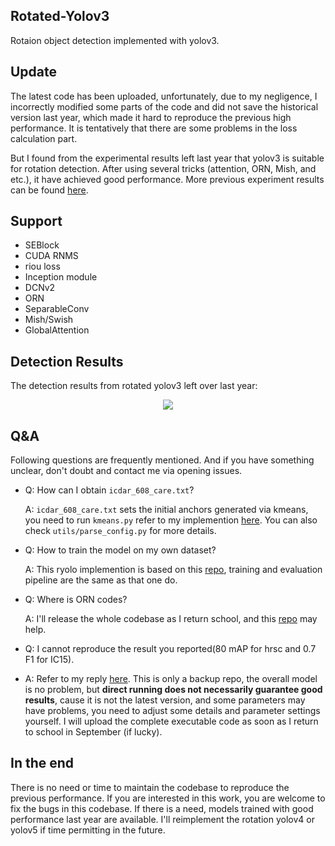 ## Rotated-Yolov3

Rotaion object detection implemented with yolov3.

## Update

The latest code has been uploaded, unfortunately, due to my negligence, I incorrectly modified some parts of the code and did not save the historical version last year, which made it hard to reproduce the previous high performance. It is tentatively that there are some problems in the loss calculation part. 

But I found from the experimental results left last year that yolov3 is suitable for rotation detection. After using several tricks (attention, ORN, Mish, and etc.), it have achieved good performance. More previous experiment results can be found [here](https://github.com/ming71/rotate-yolo/blob/master/experiment).

## Support 
* SEBlock  
* CUDA RNMS  
* riou loss  
* Inception module  
* DCNv2  
* ORN  
* SeparableConv
* Mish/Swish
* GlobalAttention

## Detection Results

The detection results from rotated yolov3 left over last year:

<div align=center><img  src="https://github.com/ming71/rotate-yolo/blob/master/demo.png"/></div>

## Q&A

Following questions are frequently mentioned. And if you have something unclear, don't doubt and contact me via  opening issues. 

* Q: How can I obtain  `icdar_608_care.txt`?

  A: `icdar_608_care.txt` sets the initial anchors generated via kmeans, you need to run `kmeans.py` refer to my implemention  [here](https://github.com/ming71/toolbox/blob/master/kmeans.py). You can also check `utils/parse_config.py` for more details.

* Q: How to train the model on my own dataset?

  A: This ryolo implemention is based on this [repo](https://github.com/ultralytics/yolov3),  training and evaluation pipeline are the same as that one do.

* Q: Where is ORN codes?

  A: I'll release the whole codebase as I return school, and this [repo](https://github.com/ming71/CUDA/tree/master/ORN) may help.

* Q: I cannot reproduce the result you reported(80 mAP for hrsc and 0.7 F1 for IC15).
* A: Refer to my reply [here](https://github.com/ming71/rotate-yolov3/issues/14#issuecomment-663328130). This is only a backup repo, the overall model is no problem, but **direct running does not necessarily guarantee good results**, cause it is not the latest version, and some parameters may have problems, you need to adjust some details and parameter settings yourself. 
  I will upload the complete executable code as soon as I return to school in September (if lucky).

## In the end
There is no need or time to maintain the codebase to reproduce the previous performance. If you are interested in this work, you are welcome to fix the bugs in this codebase. If there is a need, models trained with good performance last year are available. I'll reimplement the rotation yolov4 or yolov5 if time permitting  in the future.